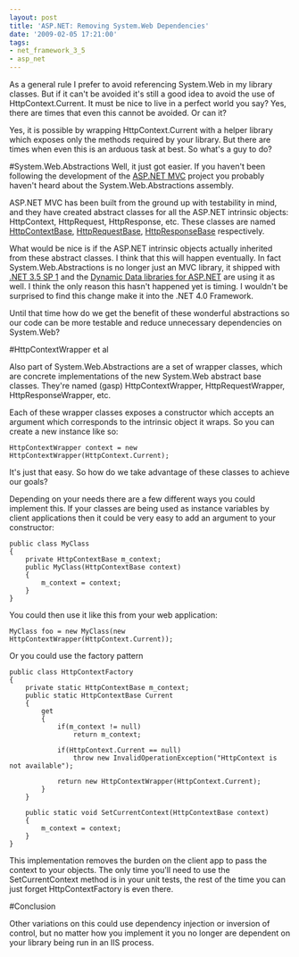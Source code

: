 ```yaml
---
layout: post
title: 'ASP.NET: Removing System.Web Dependencies'
date: '2009-02-05 17:21:00'
tags:
- net_framework_3_5
- asp_net
---
```


As a general rule I prefer to avoid referencing System.Web in my library classes. But if it can't be avoided it's still a good idea to avoid the use of HttpContext.Current. It must be nice to live in a perfect world you say? Yes, there are times that even this cannot be avoided. Or can it?

Yes, it is possible by wrapping HttpContext.Current with a helper library which exposes only the methods required by your library. But there are times when even this is an arduous task at best. So what's a guy to do?

#System.Web.Abstractions
Well, it just got easier. If you haven't been following the development of the [ASP.NET MVC](http://www.asp.net/mvc) project you probably haven't heard about the System.Web.Abstractions assembly.

ASP.NET MVC has been built from the ground up with testability in mind, and they have created abstract classes for all the ASP.NET intrinsic objects: HttpContext, HttpRequest, HttpResponse, etc. These classes are named [HttpContextBase](http://msdn.microsoft.com/en-us/library/system.web.httpcontextbase.aspx), [HttpRequestBase](http://msdn.microsoft.com/en-us/library/system.web.httprequestbase.aspx), [HttpResponseBase](http://msdn.microsoft.com/en-us/library/system.web.httpresponsebase.aspx) respectively.

What would be nice is if the ASP.NET intrinsic objects actually inherited from these abstract classes. I think that this will happen eventually. In fact System.Web.Abstractions is no longer just an MVC library, it shipped with [.NET 3.5 SP 1](http://msdn.microsoft.com/en-us/vstudio/cc533448.aspx) and the [Dynamic Data libraries for ASP.NET](http://www.asp.net/dynamicdata/) are using it as well. I think the only reason this hasn't happened yet is timing. I wouldn't be surprised to find this change make it into the .NET 4.0 Framework.

Until that time how do we get the benefit of these wonderful abstractions so our code can be more testable and reduce unnecessary dependencies on System.Web?

#HttpContextWrapper et al

Also part of System.Web.Abstractions are a set of wrapper classes, which are concrete implementations of the new System.Web abstract base classes. They're named (gasp) HttpContextWrapper, HttpRequestWrapper, HttpResponseWrapper, etc.

Each of these wrapper classes exposes a constructor which accepts an argument which corresponds to the intrinsic object it wraps. So you can create a new instance like so:

    HttpContextWrapper context = new HttpContextWrapper(HttpContext.Current);

It's just that easy. So how do we take advantage of these classes to achieve our goals?

Depending on your needs there are a few different ways you could implement this. If your classes are being used as instance variables by client applications then it could be very easy to add an argument to your constructor:

    public class MyClass
    {    
        private HttpContextBase m_context;
        public MyClass(HttpContextBase context)
        {
            m_context = context;
        }
    }

You could then use it like this from your web application:

    MyClass foo = new MyClass(new HttpContextWrapper(HttpContext.Current));

Or you could use the factory pattern

    public class HttpContextFactory
    {
        private static HttpContextBase m_context;
        public static HttpContextBase Current
        {
            get
            {
                if(m_context != null)
                    return m_context;
     
                if(HttpContext.Current == null)
                    throw new InvalidOperationException("HttpContext is not available");
     
                return new HttpContextWrapper(HttpContext.Current);
            }
        }
     
        public static void SetCurrentContext(HttpContextBase context)
        {
            m_context = context;
        }
    }

This implementation removes the burden on the client app to pass the context to your objects. The only time you'll need to use the SetCurrentContext method is in your unit tests, the rest of the time you can just forget HttpContextFactory is even there.

#Conclusion

Other variations on this could use dependency injection or inversion of control, but no matter how you implement it you no longer are dependent on your library being run in an IIS process.
